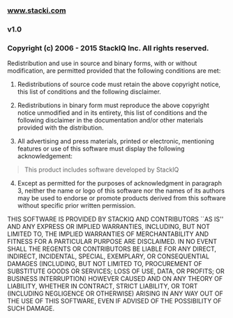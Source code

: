 ### www.stacki.com
### v1.0
### Copyright (c) 2006 - 2015 StackIQ Inc. All rights reserved.

Redistribution and use in source and binary forms, with or without
modification, are permitted provided that the following conditions are
met:
 
1. Redistributions of source code must retain the above copyright
notice, this list of conditions and the following disclaimer.
 
2. Redistributions in binary form must reproduce the above copyright
notice unmodified and in its entirety, this list of conditions and the
following disclaimer in the documentation and/or other materials provided 
with the distribution.
 
3. All advertising and press materials, printed or electronic, mentioning
features or use of this software must display the following acknowledgement: 

> This product includes software developed by StackIQ
 
4. Except as permitted for the purposes of acknowledgment in paragraph 3,
neither the name or logo of this software nor the names of its
authors may be used to endorse or promote products derived from this
software without specific prior written permission.

THIS SOFTWARE IS PROVIDED BY STACKIQ AND CONTRIBUTORS ``AS IS''
AND ANY EXPRESS OR IMPLIED WARRANTIES, INCLUDING, BUT NOT LIMITED TO,
THE IMPLIED WARRANTIES OF MERCHANTABILITY AND FITNESS FOR A PARTICULAR
PURPOSE ARE DISCLAIMED. IN NO EVENT SHALL THE REGENTS OR CONTRIBUTORS
BE LIABLE FOR ANY DIRECT, INDIRECT, INCIDENTAL, SPECIAL, EXEMPLARY, OR
CONSEQUENTIAL DAMAGES (INCLUDING, BUT NOT LIMITED TO, PROCUREMENT OF
SUBSTITUTE GOODS OR SERVICES; LOSS OF USE, DATA, OR PROFITS; OR
BUSINESS INTERRUPTION) HOWEVER CAUSED AND ON ANY THEORY OF LIABILITY,
WHETHER IN CONTRACT, STRICT LIABILITY, OR TORT (INCLUDING NEGLIGENCE
OR OTHERWISE) ARISING IN ANY WAY OUT OF THE USE OF THIS SOFTWARE, EVEN
IF ADVISED OF THE POSSIBILITY OF SUCH DAMAGE.
